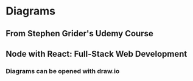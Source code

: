 # Diagrams
## From Stephen Grider's Udemy Course
## Node with React: Full-Stack Web Development

### Diagrams can be opened with draw.io
 
